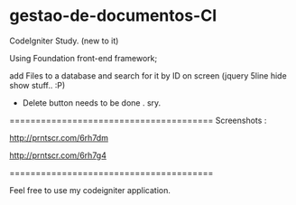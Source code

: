 # gestao-de-documentos-CI
CodeIgniter  Study. (new to it)

Using Foundation front-end framework;

add Files to a database and search for it by ID on screen  (jquery 5line hide show stuff.. :P) 
 
- Delete button needs to be done . sry.  

=======================================
Screenshots :

http://prntscr.com/6rh7dm

http://prntscr.com/6rh7g4

=======================================

  Feel free to use my codeigniter application.
